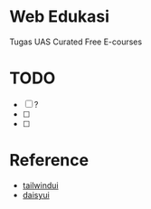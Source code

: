 # Web Edukasi
Tugas UAS
Curated Free E-courses


# TODO
- [ ] ?
- [ ] 
- [ ] 


# Reference
- [tailwindui](https://tailwindui.com)
- [daisyui](https://daisyui.com)